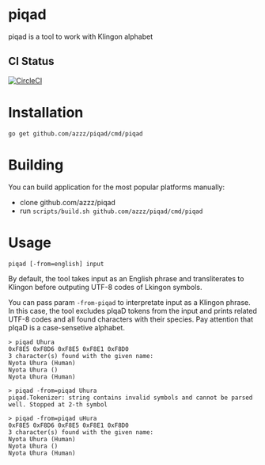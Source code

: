 # piqad

piqad is a tool to work with Klingon alphabet

## CI Status
[![CircleCI](https://circleci.com/gh/azzz/piqad/tree/master.svg?style=svg)](https://circleci.com/gh/azzz/piqad/tree/master)

# Installation
`go get github.com/azzz/piqad/cmd/piqad`

# Building
You can build application for the most popular platforms manually:
- clone github.com/azzz/piqad
- run `scripts/build.sh github.com/azzz/piqad/cmd/piqad`

# Usage
`piqad [-from=english] input`

By default, the tool takes input as an English phrase and transliterates to Klingon before outputing UTF-8 codes of Lkingon symbols.

You can pass param `-from-piqad` to interpretate input as a Klingon phrase. In this case, the tool excludes pIqaD tokens from the input and prints related UTF-8 codes and all found characters with their species.
Pay attention that pIqaD is a case-sensetive alphabet.

```
> piqad Uhura
0xF8E5 0xF8D6 0xF8E5 0xF8E1 0xF8D0
3 character(s) found with the given name:
Nyota Uhura (Human)
Nyota Uhura ()
Nyota Uhura (Human)
```

```
> piqad -from=piqad Uhura
piqad.Tokenizer: string contains invalid symbols and cannot be parsed well. Stopped at 2-th symbol
```

```
> piqad -from=piqad uHura
0xF8E5 0xF8D6 0xF8E5 0xF8E1 0xF8D0
3 character(s) found with the given name:
Nyota Uhura (Human)
Nyota Uhura ()
Nyota Uhura (Human)
```

